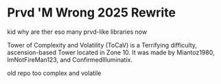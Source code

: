# Prvd 'M Wrong 2025 Rewrite

kid why are ther eso many prvd-like libraries now

Tower of Complexity and Volatility (ToCaV) is a  Terrifying difficulty,
ascension-based Tower located in  Zone 10. It was made by Miantoz1980,
ImNotFireMan123, and ConfirmedIlluminatix.

old repo too complex and volatile
